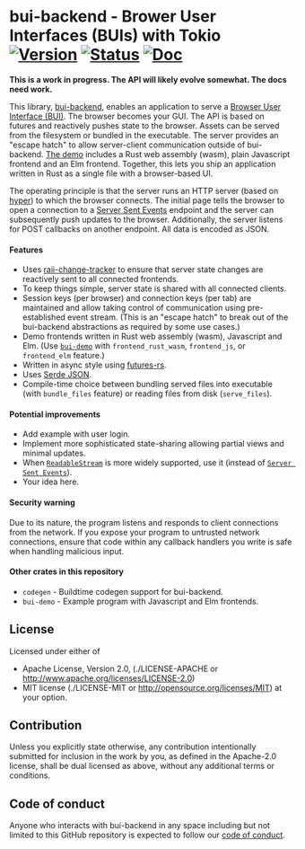 # bui-backend - Brower User Interfaces (BUIs) with Tokio [![Version][version-img]][version-url] [![Status][status-img]][status-url] [![Doc][doc-img]][doc-url]

**This is a work in progress. The API will likely evolve somewhat. The docs
need work.**

This library, [bui-backend](https://github.com/astraw/bui-backend), enables an
application to serve a [Browser User Interface
(BUI)](https://en.wikipedia.org/wiki/Browser_user_interface). The browser
becomes your GUI. The API is based on futures and reactively pushes state to the
browser. Assets can be served from the filesystem or bundled in the executable.
The server provides an "escape hatch" to allow server-client communication
outside of bui-backend. [The demo][bui-demo] includes a Rust web assembly (wasm),
plain Javascript frontend and an Elm frontend. Together, this lets you ship an
application written in Rust as a single file with a browser-based UI.

The operating principle is that the server runs an HTTP server (based on
[hyper](https://hyper.rs)) to which the browser connects. The initial page tells
the browser to open a connection to a [Server Sent
Events](https://html.spec.whatwg.org/multipage/server-sent-events.html) endpoint
and the server can subsequently push updates to the browser. Additionally, the
server listens for POST callbacks on another endpoint. All data is encoded as
JSON.

#### Features

 - Uses [raii-change-tracker](https://crates.io/crates/raii-change-tracker) to
   ensure that server state changes are reactively sent to all connected
   frontends.
 - To keep things simple, server state is shared with all connected clients.
 - Session keys (per browser) and connection keys (per tab) are maintained and
   allow taking control of communication using pre-established event stream.
   (This is an "escape hatch" to break out of the bui-backend abstractions as
   required by some use cases.)
 - Demo frontends written in Rust web assembly (wasm), Javascript and Elm. (Use
   [`bui-demo`][bui-demo] with `frontend_rust_wasm`, `frontend_js`,
   or `frontend_elm` feature.)
 - Written in async style using
   [futures-rs](https://github.com/alexcrichton/futures-rs).
 - Uses [Serde JSON](https://crates.io/crates/serde_json).
 - Compile-time choice between bundling served files into executable (with
   `bundle_files` feature) or reading files from disk (`serve_files`).

#### Potential improvements

 - Add example with user login.
 - Implement more sophisticated state-sharing allowing partial views and
   minimal updates.
 - When [`ReadableStream`](https://caniuse.com/#search=ReadableStream) is more
   widely supported, use it (instead of [`Server Sent
   Events`](https://caniuse.com/#search=EventSource)).
 - Your idea here.

#### Security warning

Due to its nature, the program listens and responds to client connections from
the network. If you expose your program to untrusted network connections, ensure
that code within any callback handlers you write is safe when handling malicious
input.

#### Other crates in this repository

- `codegen` - Buildtime codegen support for bui-backend.
- `bui-demo` - Example program with Javascript and Elm frontends.

## License

Licensed under either of

* Apache License, Version 2.0,
  (./LICENSE-APACHE or http://www.apache.org/licenses/LICENSE-2.0)
* MIT license (./LICENSE-MIT or http://opensource.org/licenses/MIT)
  at your option.

## Contribution

Unless you explicitly state otherwise, any contribution intentionally
submitted for inclusion in the work by you, as defined in the Apache-2.0
license, shall be dual licensed as above, without any additional terms or
conditions.

## Code of conduct

Anyone who interacts with bui-backend in any space including but not
limited to this GitHub repository is expected to follow our [code of
conduct](https://github.com/astraw/bui-backend/blob/master/code_of_conduct.md).

[status-img]: https://travis-ci.org/astraw/bui-backend.svg?branch=master
[status-url]: https://travis-ci.org/astraw/bui-backend
[bui-demo]: https://github.com/astraw/bui-backend/tree/master/bui-demo
[doc-img]: https://docs.rs/bui-backend/badge.svg
[doc-url]: https://docs.rs/bui-backend/
[version-img]: https://img.shields.io/crates/v/bui-backend.svg
[version-url]: https://crates.io/crates/bui-backend
